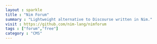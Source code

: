 ```yaml
---
layout : sparkle
title : "Nim Forum"
summary : "Lightweight alternative to Discourse written in Nim."
visit : https://github.com/nim-lang/nimforum
tags : ["forum","free"]
category : "CMS"
---
```

